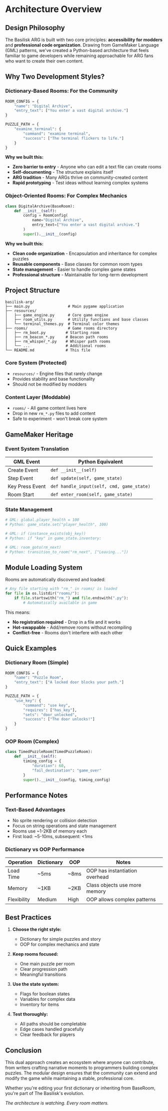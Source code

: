 # Architecture Overview

## Design Philosophy

The Basilisk ARG is built with two core principles: **accessibility for modders** and **professional code organization**. Drawing from GameMaker Language (GML) patterns, we've created a Python-based architecture that feels familiar to game developers while remaining approachable for ARG fans who want to create their own content.

## Why Two Development Styles?

### Dictionary-Based Rooms: For the Community

```python
ROOM_CONFIG = {
    "name": "Digital Archive",
    "entry_text": ["You enter a vast digital archive."]
}

PUZZLE_PATH = {
    "examine_terminal": {
        "command": "examine terminal",
        "success": ["The terminal flickers to life."]
    }
}
```

**Why we built this:**
- **Zero barrier to entry** - Anyone who can edit a text file can create rooms
- **Self-documenting** - The structure explains itself
- **ARG tradition** - Many ARGs thrive on community-created content
- **Rapid prototyping** - Test ideas without learning complex systems

### Object-Oriented Rooms: For Complex Mechanics

```python
class DigitalArchive(BaseRoom):
    def __init__(self):
        config = RoomConfig(
            name="Digital Archive",
            entry_text=["You enter a vast digital archive."]
        )
        super().__init__(config)
```

**Why we built this:**
- **Clean code organization** - Encapsulation and inheritance for complex puzzles
- **Reusable components** - Base classes for common room types
- **State management** - Easier to handle complex game states
- **Professional structure** - Maintainable for long-term development

## Project Structure

```
basilisk-arg/
├── main.py                 # Main pygame application
├── resources/
│   ├── game_engine.py      # Core game engine
│   ├── room_utils.py       # Utility functions and base classes
│   └── terminal_themes.py  # Terminal color themes
├── rooms/                  # Game rooms directory
│   ├── rm_boot.py         # Starting room
│   ├── rm_beacon_*.py     # Beacon path rooms
│   ├── rm_whisper_*.py    # Whisper path rooms
│   └── ...                # Additional rooms
└── README.md              # This file
```

### Core System (Protected)
- `resources/` - Engine files that rarely change
- Provides stability and base functionality
- Should not be modified by modders

### Content Layer (Moddable)
- `rooms/` - All game content lives here
- Drop in new `rm_*.py` files to add content
- Safe to experiment - won't break core system

## GameMaker Heritage

### Event System Translation

| GML Event | Python Equivalent |
|-----------|-------------------|
| Create Event | `def __init__(self)` |
| Step Event | `def update(self, game_state)` |
| Key Press Event | `def handle_input(self, cmd, game_state)` |
| Room Start | `def enter_room(self, game_state)` |

### State Management

```python
# GML: global.player_health = 100
# Python: game_state.set("player_health", 100)

# GML: if (instance_exists(obj_key)) 
# Python: if "key" in game_state.inventory:

# GML: room_goto(rm_next)
# Python: transition_to_room("rm_next", ["Leaving..."])
```

## Module Loading System

Rooms are automatically discovered and loaded:

```python
# Any file starting with "rm_" in rooms/ is loaded
for file in os.listdir("rooms/"):
    if file.startswith("rm_") and file.endswith(".py"):
        # Automatically available in game
```

This means:
- **No registration required** - Drop in a file and it works
- **Hot-swappable** - Add/remove rooms without recompiling
- **Conflict-free** - Rooms don't interfere with each other

## Quick Examples

### Dictionary Room (Simple)

```python
ROOM_CONFIG = {
    "name": "Puzzle Room",
    "entry_text": ["A locked door blocks your path."]
}

PUZZLE_PATH = {
    "use_key": {
        "command": "use key",
        "requires": ["has_key"],
        "sets": "door_unlocked",
        "success": ["The door unlocks!"]
    }
}
```

### OOP Room (Complex)

```python
class TimedPuzzleRoom(TimedPuzzleRoom):
    def __init__(self):
        timing_config = {
            "duration": 60,
            "fail_destination": "game_over"
        }
        super().__init__(config, timing_config)
```

## Performance Notes

### Text-Based Advantages
- No sprite rendering or collision detection
- Focus on string operations and state management
- Rooms use ~1-2KB of memory each
- First load: ~5-10ms, subsequent: <1ms

### Dictionary vs OOP Performance

| Operation | Dictionary | OOP | Notes |
|-----------|------------|-----|-------|
| Load Time | ~5ms | ~8ms | OOP has instantiation overhead |
| Memory | ~1KB | ~2KB | Class objects use more memory |
| Flexibility | Medium | High | OOP allows complex patterns |

## Best Practices

1. **Choose the right style:**
   - Dictionary for simple puzzles and story
   - OOP for complex mechanics and state

2. **Keep rooms focused:**
   - One main puzzle per room
   - Clear progression path
   - Meaningful transitions

3. **Use the state system:**
   - Flags for boolean states
   - Variables for complex data
   - Inventory for items

4. **Test thoroughly:**
   - All paths should be completable
   - Edge cases handled gracefully
   - Clear feedback for players

## Conclusion

This dual approach creates an ecosystem where anyone can contribute, from writers crafting narrative moments to programmers building complex puzzles. The modular design ensures that the community can extend and modify the game while maintaining a stable, professional core.

Whether you're editing your first dictionary or inheriting from BaseRoom, you're part of The Basilisk's evolution.

*The architecture is watching. Every room matters.*